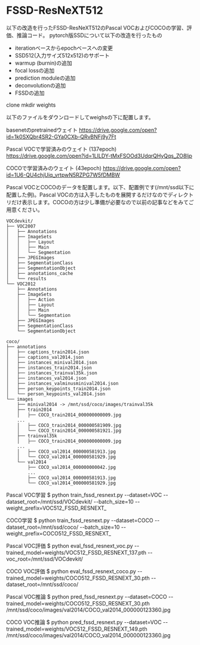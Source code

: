 # FSSD-ResNeXT512

以下の改造を行ったFSSD-ResNeXT512のPascal VOCおよびCOCOの学習、評価、推論コード。
pytorch版SSDについて以下の改造を行ったもの

* iterationベースからepochベースへの変更
* SSD512(入力サイズ512x512)のサポート
* warmup (burnin)の追加
* focal lossの追加
* prediction moduleの追加
* deconvolutionの追加
* FSSDの追加

clone
mkdir weights

以下のファイルをダウンロードしてweighsの下に配置します。

basenetのpretrainedウェイト
https://drive.google.com/open?id=1k0SXQbr4SR2-GYa0CXb-QRvBNFj9y7Ft

Pascal VOCで学習済みのウェイト (137epoch)
https://drive.google.com/open?id=1LILDY-tMxFSOOd3UdqrQHyQqs_ZO8ljp

COCOで学習済みのウェイト (43epoch)
https://drive.google.com/open?id=1U6-QU4chjUiq_vrtpwN5RZPG7W5fDMBW

Pascal VOCとCOCOのデータを配置します。以下、配置例です(/mnt/ssd以下に配置した例)。Pascal VOCの方は入手したものを展開するだけなのでディレクトリだけ表示します。COCOの方は少し準備が必要なので以前の記事などをみてご用意ください。

    VOCdevkit/
    ├── VOC2007
    │   ├── Annotations
    │   ├── ImageSets
    │   │   ├── Layout
    │   │   ├── Main
    │   │   └── Segmentation
    │   ├── JPEGImages
    │   ├── SegmentationClass
    │   ├── SegmentationObject
    │   ├── annotations_cache
    │   └── results
    └── VOC2012
        ├── Annotations
        ├── ImageSets
        │   ├── Action
        │   ├── Layout
        │   ├── Main
        │   └── Segmentation
        ├── JPEGImages
        ├── SegmentationClass
        └── SegmentationObject

    coco/
    ├── annotations
    │   ├── captions_train2014.json
    │   ├── captions_val2014.json
    │   ├── instances_minival2014.json
    │   ├── instances_train2014.json
    │   ├── instances_trainval35k.json
    │   ├── instances_val2014.json
    │   ├── instances_valminusminival2014.json
    │   ├── person_keypoints_train2014.json
    │   └── person_keypoints_val2014.json
    └── images
        ├── minival2014 -> /mnt/ssd/coco/images/trainval35k
        ├── train2014
        │   ├── COCO_train2014_000000000009.jpg
        ...
        │   ├── COCO_train2014_000000581909.jpg
        │   └── COCO_train2014_000000581921.jpg
        ├── trainval35k
        │   ├── COCO_train2014_000000000009.jpg
        ...
        │   ├── COCO_val2014_000000581913.jpg
        │   └── COCO_val2014_000000581929.jpg
        └── val2014
            ├── COCO_val2014_000000000042.jpg
            ...
            ├── COCO_val2014_000000581913.jpg
            └── COCO_val2014_000000581929.jpg

Pascal VOC学習
$ python train_fssd_resnext.py --dataset=VOC --dataset_root=/mnt/ssd/VOCdevkit/ --batch_size=10 --weight_prefix=VOC512_FSSD_RESNEXT_

COCO学習
$ python train_fssd_resnext.py --dataset=COCO --dataset_root=/mnt/ssd/coco/ --batch_size=10 --weight_prefix=COCO512_FSSD_RESNEXT_

Pascal VOC評価
$ python eval_fssd_resnext_voc.py --trained_model=weights/VOC512_FSSD_RESNEXT_137.pth --voc_root=/mnt/ssd/VOCdevkit/

COCO VOC評価
$ python eval_fssd_resnext_coco.py --trained_model=weights/COCO512_FSSD_RESNEXT_30.pth --dataset_root=/mnt/ssd/coco/

Pascal VOC推論
$ python pred_fssd_resnext.py --dataset=COCO --trained_model=weights/COCO512_FSSD_RESNEXT_30.pth /mnt/ssd/coco/images/val2014/COCO_val2014_000000123360.jpg

COCO VOC推論
$ python pred_fssd_resnext.py --dataset=VOC --trained_model=weights/VOC512_FSSD_RESNEXT_149.pth /mnt/ssd/coco/images/val2014/COCO_val2014_000000123360.jpg
